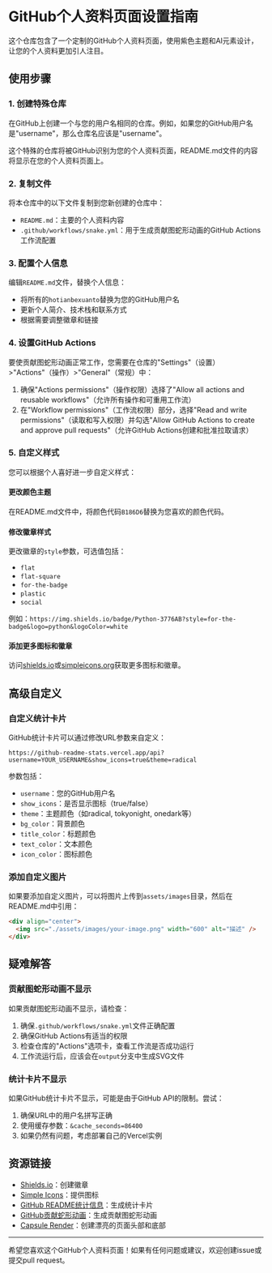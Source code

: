 # GitHub个人资料页面设置指南

这个仓库包含了一个定制的GitHub个人资料页面，使用紫色主题和AI元素设计，让您的个人资料更加引人注目。

## 使用步骤

### 1. 创建特殊仓库

在GitHub上创建一个与您的用户名相同的仓库。例如，如果您的GitHub用户名是"username"，那么仓库名应该是"username"。

这个特殊的仓库将被GitHub识别为您的个人资料页面，README.md文件的内容将显示在您的个人资料页面上。

### 2. 复制文件

将本仓库中的以下文件复制到您新创建的仓库中：

- `README.md`：主要的个人资料内容
- `.github/workflows/snake.yml`：用于生成贡献图蛇形动画的GitHub Actions工作流配置

### 3. 配置个人信息

编辑`README.md`文件，替换个人信息：

- 将所有的`hotianbexuanto`替换为您的GitHub用户名
- 更新个人简介、技术栈和联系方式
- 根据需要调整徽章和链接

### 4. 设置GitHub Actions

要使贡献图蛇形动画正常工作，您需要在仓库的"Settings"（设置）>"Actions"（操作）>"General"（常规）中：

1. 确保"Actions permissions"（操作权限）选择了"Allow all actions and reusable workflows"（允许所有操作和可重用工作流）
2. 在"Workflow permissions"（工作流权限）部分，选择"Read and write permissions"（读取和写入权限）并勾选"Allow GitHub Actions to create and approve pull requests"（允许GitHub Actions创建和批准拉取请求）

### 5. 自定义样式

您可以根据个人喜好进一步自定义样式：

#### 更改颜色主题

在README.md文件中，将颜色代码`B186D6`替换为您喜欢的颜色代码。

#### 修改徽章样式

更改徽章的`style`参数，可选值包括：
- `flat`
- `flat-square`
- `for-the-badge`
- `plastic`
- `social`

例如：`https://img.shields.io/badge/Python-3776AB?style=for-the-badge&logo=python&logoColor=white`

#### 添加更多图标和徽章

访问[shields.io](https://shields.io/)或[simpleicons.org](https://simpleicons.org/)获取更多图标和徽章。

## 高级自定义

### 自定义统计卡片

GitHub统计卡片可以通过修改URL参数来自定义：

```
https://github-readme-stats.vercel.app/api?username=YOUR_USERNAME&show_icons=true&theme=radical
```

参数包括：
- `username`：您的GitHub用户名
- `show_icons`：是否显示图标（true/false）
- `theme`：主题颜色（如radical, tokyonight, onedark等）
- `bg_color`：背景颜色
- `title_color`：标题颜色
- `text_color`：文本颜色
- `icon_color`：图标颜色

### 添加自定义图片

如果要添加自定义图片，可以将图片上传到`assets/images`目录，然后在README.md中引用：

```markdown
<div align="center">
  <img src="./assets/images/your-image.png" width="600" alt="描述" />
</div>
```

## 疑难解答

### 贡献图蛇形动画不显示

如果贡献图蛇形动画不显示，请检查：

1. 确保`.github/workflows/snake.yml`文件正确配置
2. 确保GitHub Actions有适当的权限
3. 检查仓库的"Actions"选项卡，查看工作流是否成功运行
4. 工作流运行后，应该会在`output`分支中生成SVG文件

### 统计卡片不显示

如果GitHub统计卡片不显示，可能是由于GitHub API的限制。尝试：

1. 确保URL中的用户名拼写正确
2. 使用缓存参数：`&cache_seconds=86400`
3. 如果仍然有问题，考虑部署自己的Vercel实例

## 资源链接

- [Shields.io](https://shields.io/)：创建徽章
- [Simple Icons](https://simpleicons.org/)：提供图标
- [GitHub README统计信息](https://github.com/anuraghazra/github-readme-stats)：生成统计卡片
- [GitHub贡献蛇形动画](https://github.com/Platane/snk)：生成贡献图蛇形动画
- [Capsule Render](https://github.com/kyechan99/capsule-render)：创建漂亮的页面头部和底部

---

希望您喜欢这个GitHub个人资料页面！如果有任何问题或建议，欢迎创建issue或提交pull request。 